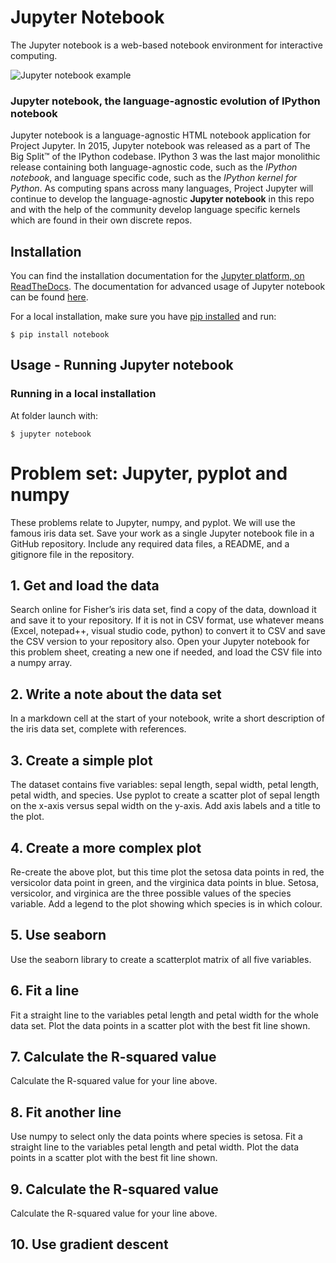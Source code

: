 # Jupyter Notebook

The Jupyter notebook is a web-based notebook environment for interactive
computing.

![Jupyter notebook example](docs/resources/running_code_med.png "Jupyter notebook example")

### Jupyter notebook, the language-agnostic evolution of IPython notebook
Jupyter notebook is a language-agnostic HTML notebook application for
Project Jupyter. In 2015, Jupyter notebook was released as a part of
The Big Split™ of the IPython codebase. IPython 3 was the last major monolithic
release containing both language-agnostic code, such as the *IPython notebook*,
and language specific code, such as the *IPython kernel for Python*. As
computing spans across many languages, Project Jupyter will continue to develop the
language-agnostic **Jupyter notebook** in this repo and with the help of the
community develop language specific kernels which are found in their own
discrete repos.

## Installation
You can find the installation documentation for the
[Jupyter platform, on ReadTheDocs](https://jupyter.readthedocs.io/en/latest/install.html).
The documentation for advanced usage of Jupyter notebook can be found
[here](https://jupyter-notebook.readthedocs.io/en/latest/).

For a local installation, make sure you have
[pip installed](https://pip.readthedocs.io/en/stable/installing/) and run:

    $ pip install notebook

## Usage - Running Jupyter notebook

### Running in a local installation

At folder launch with:

    $ jupyter notebook




# Problem set: Jupyter, pyplot and numpy

These problems relate to Jupyter, numpy, and pyplot. We will use the famous iris data set. Save your work as a single Jupyter notebook file in a GitHub repository. Include any required data files, a README, and a gitignore file in the repository.

## 1. Get and load the data

Search online for Fisher’s iris data set, find a copy of the data, download it and save it to your repository. If it is not in CSV format, use whatever means (Excel, notepad++, visual studio code, python) to convert it to CSV and save the CSV version to your repository also. Open your Jupyter notebook for this problem sheet, creating a new one if needed, and load the CSV file into a numpy array.

## 2. Write a note about the data set

In a markdown cell at the start of your notebook, write a short description of the iris data set, complete with references.

## 3. Create a simple plot

The dataset contains five variables: sepal length, sepal width, petal length, petal width, and species. Use pyplot to create a scatter plot of sepal length on the x-axis versus sepal width on the y-axis. Add axis labels and a title to the plot.

## 4. Create a more complex plot

Re-create the above plot, but this time plot the setosa data points in red, the versicolor data point in green, and the virginica data points in blue. Setosa, versicolor, and virginica are the three possible values of the species variable. Add a legend to the plot showing which species is in which colour.

## 5. Use seaborn

Use the seaborn library to create a scatterplot matrix of all five variables.

## 6. Fit a line

Fit a straight line to the variables petal length and petal width for the whole data set. Plot the data points in a scatter plot with the best fit line shown.

## 7. Calculate the R-squared value

Calculate the R-squared value for your line above.

## 8. Fit another line

Use numpy to select only the data points where species is setosa. Fit a straight line to the variables petal length and petal width. Plot the data points in a scatter plot with the best fit line shown.

## 9. Calculate the R-squared value

Calculate the R-squared value for your line above.

## 10. Use gradient descent
